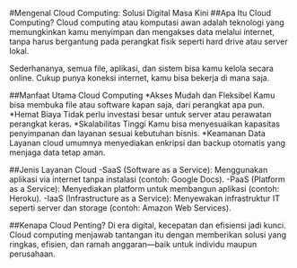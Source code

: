 #Mengenal Cloud Computing: Solusi Digital Masa Kini
##Apa Itu Cloud Computing?
Cloud computing atau komputasi awan adalah teknologi yang memungkinkan kamu menyimpan dan mengakses data melalui internet, tanpa harus bergantung pada perangkat fisik seperti hard drive atau server lokal.

Sederhananya, semua file, aplikasi, dan sistem bisa kamu kelola secara online. Cukup punya koneksi internet, kamu bisa bekerja di mana saja.

##Manfaat Utama Cloud Computing
*Akses Mudah dan Fleksibel
Kamu bisa membuka file atau software kapan saja, dari perangkat apa pun.
*Hemat Biaya
Tidak perlu investasi besar untuk server atau perawatan perangkat keras.
*Skalabilitas Tinggi
Kamu bisa menyesuaikan kapasitas penyimpanan dan layanan sesuai kebutuhan bisnis.
*Keamanan Data
Layanan cloud umumnya menyediakan enkripsi dan backup otomatis yang menjaga data tetap aman.

##Jenis Layanan Cloud
-SaaS (Software as a Service): Menggunakan aplikasi via internet tanpa instalasi (contoh: Google Docs).
-PaaS (Platform as a Service): Menyediakan platform untuk membangun aplikasi (contoh: Heroku).
-IaaS (Infrastructure as a Service): Menyewakan infrastruktur IT seperti server dan storage (contoh: Amazon Web Services).

##Kenapa Cloud Penting?
Di era digital, kecepatan dan efisiensi jadi kunci. Cloud computing menjawab tantangan itu dengan memberikan solusi yang ringkas, efisien, dan ramah anggaran—baik untuk individu maupun perusahaan.
